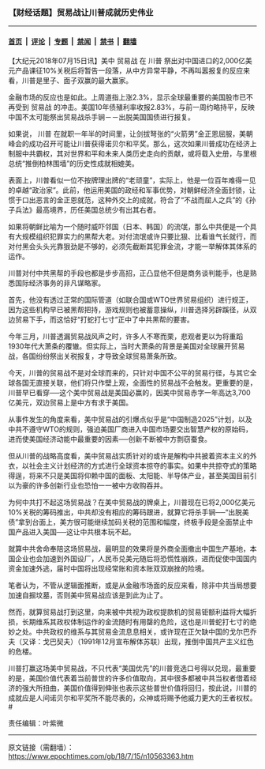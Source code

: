 ### 【财经话题】贸易战让川普成就历史伟业

---

#### [首页](../../../..?n10563363) &nbsp;|&nbsp; [评论](../../../../../epoch-comment?n10563363) &nbsp;|&nbsp; [专题](../../../../../epoch-special?n10563363) &nbsp;|&nbsp; [禁闻](../../../../../epoch-news?n10563363) &nbsp;|&nbsp; [禁书](../../../../../books?n10563363) &nbsp;|&nbsp; [翻墙](https://github.com/gfw-breaker/nogfw/blob/master/README.md?n10563363)


<div class="post_content" id="artbody" itemprop="articleBody">
 <!-- article content begin -->
 <p>
  【大纪元2018年07月15日讯】美中
  <ok href="https://www.epochtimes.com/gb/tag/%E8%B4%B8%E6%98%93%E6%88%98.html">
   贸易战
  </ok>
  在
  <ok href="https://www.epochtimes.com/gb/tag/%E5%B7%9D%E6%99%AE.html">
   川普
  </ok>
  祭出对中国进口的2,000亿美元产品课征10%关税后将暂告一段落，从中方异常平静，不再叫嚣报复的反应来看，川普是里子、面子双赢的最大赢家。
 </p>
 <p>
  金融市场的反应也是如此。上周道指上涨2.3%，显示全球最重要的美国股市已不再受到
  <ok href="https://www.epochtimes.com/gb/tag/%E8%B4%B8%E6%98%93%E6%88%98.html">
   贸易战
  </ok>
  的冲击。美国10年债殖利率收报2.83%，与前一周约略持平，反映中国不太可能祭出贸易战杀手锏－－出脱美国国债进行报复。
 </p>
 <p>
  如果说，
  <ok href="https://www.epochtimes.com/gb/tag/%E5%B7%9D%E6%99%AE.html">
   川普
  </ok>
  在就职一年半的时间里，让剑拔弩张的“火箭男”金正恩屈服，美朝峰会的成功召开可能让川普获得诺贝尔和平奖。那么，这次如果川普成功在经济上制服中共霸权，其对世界和平和未来人类历史走向的贡献，或将载入史册，与里根总统“推倒柏林围墙”的历史性成就相媲美。
 </p>
 <p>
  表面上，川普看似一位不按牌理出牌的“老顽童”，实际上，他是一位百年难得一见的卓越“政治家”。此前，他运用美国的政经和军事优势，对朝鲜经济全面封锁，让惯于口出恶言的金正恩就范，这种外交上的成就，符合了“不战而屈人之兵”的《孙子兵法》最高境界，历任美国总统少有出其右者。
 </p>
 <p>
  如果将朝鲜比喻为一个随时威吓邻国（日本、韩国）的流氓，那么中共便是一个具有大规模组织犯罪实力的黑帮大老。对付流氓或许只要比狠、比看谁气长就行，而对付黑会头头光靠狠劲是不够的，必须先截断其犯罪金流，才能一举解体其体系的运作。
 </p>
 <p>
  川普对付中共黑帮的手段也都是步步高招，正凸显他不但是商务谈判能手，也是熟悉国际经济事务的非凡谋略家。
 </p>
 <p>
  首先，他没有透过正常的国际管道（如联合国或WTO世界贸易组织）进行规正，因为这些机构早已被黑帮把持，游戏规则也被蓄意操纵，川普选择另辟蹊径，从双边贸易下手，而这恰好“打蛇打七寸”正中了中共黑帮的要害。
 </p>
 <p>
  今年三月，川普透漏贸易战风声之时，许多人不寒而栗，悲观者更以为将重蹈1930年代大萧条的覆辙。但实际上，当时大萧条的背景是美国对全球展开贸易战，各国纷纷祭出关税报复，才导致全球贸易萧条所致。
 </p>
 <p>
  今天，川普的贸易战不是对全球而来的，只针对中国不公平的贸易行径，与其它全球各国无直接关联，他们将只作壁上观，全面性的贸易战不会触发。更重要的是，川普早已看穿──这个美中贸易战是美国必赢的，因美中贸易赤字一年高达3,700亿美元，双边贸易上是中方有求于美国。
 </p>
 <p>
  从事件发生的角度来看，美中贸易战的引爆点似乎是“中国制造2025”计划，以及中共不遵守WTO的规则，强迫美国厂商进入中国市场要交出智慧产权的原始码，进而使美国经济动能中最重要的因素──创新不断被中方剽窃蚕食。
 </p>
 <p>
  但从川普的战略高度看，美中贸易战实质针对的或许是解构中共披着资本主义的外衣，以社会主义计划经济的方式进行全球资本掠夺的事实。如果中共掠夺式的策略得逞，将来不只是美国将仰赖中国的面板、太阳能、半导体产业，甚至美国目前引以为豪的许多创新行业也恐怕一一被中方收购吞并。
 </p>
 <p>
  为何中共打不起这场贸易战？在美中贸易战的牌桌上，川普现在已将2,000亿美元10%关税的筹码推出，中共却没有相应的筹码跟进，就算它将杀手锏──“出脱美债”拿到台面上，美方很可能继续加码关税的范围和幅度，终极手段是全面禁止中国产品进入美国──这让中共根本玩不起。
 </p>
 <p>
  就算中共舍命奉陪这场贸易战，最明显的效果将是外商全面撤出中国生产基地，本国企业也会加速到外国设厂，人民币兑美元随后将恐慌性崩跌，进而促使中国国内资金加速外逃，届时中国将出现经常账和资本账双双崩挫的险境。
 </p>
 <p>
  笔者认为，不管从逻辑面推断，或是从金融市场面的反应来看，除非中共当局想要加速自掘坟墓，否则美中贸易战应该是到此为止了。
 </p>
 <p>
  然而，就算贸易战打到这里，向来被中共视为政权提款机的贸易钜额利益将大幅折损，长期维系其政权体制运作的金流随时有用罄的危险，这也是川普蛇打七寸的绝妙之处。中共政权的维系与其贸易金流息息相关，或许现在正欠缺中国的戈尔巴乔夫（又译：戈巴契夫）（1991年12月宣布解体苏联）出现，推倒中国共产主义红色的危楼。
 </p>
 <p>
  川普打赢这场美中贸易战，不只代表“美国优先”的川普竞选口号得以兑现，最重要的是，美国价值代表着当前普世的许多价值取向，其中很多都被中共当权者借着经济的强大所扭曲，美国价值得到伸张也表示这些普世价值将回归，按此说，川普的成就应是人间诺贝尔和平奖所不能尽表的，众神或将赐予他威力更大的王者权杖。#
 </p>
 <p>
  责任编辑：叶紫微
 </p>
 <!-- article content end -->
 <div id="below_article_ad">
 </div>
</div>


---

原文链接（需翻墙）：https://www.epochtimes.com/gb/18/7/15/n10563363.htm